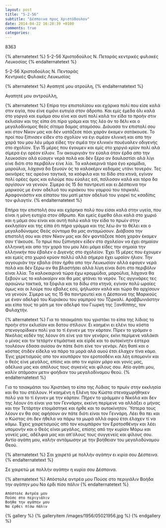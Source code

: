 ```yaml
---
layout: post
title: "5-2-56"
subtitle: "Δέσποινα προς Χριστόδουλον"
date: 2014-04-22 16:28:39 +0100
comments: true
categories:
---
```


8363

{% alternatetext %}
5-2-56 Χριστοδούλος Ν. Πεταράς
κεντρικές φυλακές Λευκοσίας
{% endalternatetext %}

5-2-56 Χριστοδούλος Ν. Πενταράς<br/>
Κεντρικές Φυλακές Λευκωσίας

{% alternatetext %}
Αγαπητέ μου ατρούλη,
{% endalternatetext %}

Αγαπητέ μου αντρούλλη,

{% alternatetext %}
Επίρα την επιστολίσου και εχάρικα πολί που είσε καλά στιν ειγία, που είνε ειμόνι ευτιγία στον άδροπο. Και εμίς έμεδα όλι καλά στο γοργιό και ειμάμα σου είνε και αυτί πολί καλά τιν είδα το προήν στιν εκλισίαν και της είπα ότι πίρα γράμα και της λέο άν το δέλι και ο μεγαλοδίναμος θεός σίτομα δαμας αταμόσου. Διάυασα τιν επιστολί σου και στον Νίκον μας και δέν υατάζεσε πόσι χαράν έκαμεν σατάκουσε. Το προί που ξίπνισεν είδεν στο σχολίον να έγι σιμέαν ελινική και απο την χαρά του μου λέυ μάμα είδες την σιμέα την ελινικίν πουέυαλεν οδιγενής στο σχολίον. Έγι 15 μέρες που έγουμεν και εμίς στο χοργιό κρίον πολί αλά σίμερα έγι ορέον είλιον. Τιν ακουριγιάν τιν εύαλα όταν έρδα απο την λευκοσίαν αλά εύαγεν νερά πολά και δέν ξέρο αν δαυλαστίσι αλά λίγι είνε διότι στο περιβόλιν είνε λία. Τα καλοκερινά τόρα έγο κρομίδια, μαρούλια, λάχανα δα ξευούν ός το καλοκέριν κεδαμας υτάνι τονερόν. Τες ακινάρες τες αρεόνο ταγτικά, τα κσόφιλα και τα δίδο στα κτινά, εγίναν πολί ορέες όμος και ειλούρε που εύαλες εσί, πσίλοσαν καλά και τόρα δα αργίσουν να γενούν. Σίμερα ός 15 δα παντρευτί και ει Δέσπεινα την μαρικούς με έναν αδελυό του κιριάκου του γαμρού του τσιρκαλί. Αραφονιάστιν και είπατου του ματί μετον αδελυό του γιορκί τις κσαδίπις τον φιλαγτίν.
{% endalternatetext %}

Επήρα την επιστολή σου και εχάρηκα πολύ που είσαι καλά στην υγεία, που είναι η μόνη ευτιχία στον άθρωπο. Και εμείς έιμεθα όλοι καλά στο χωριό και η μάμα σου είναι και αυτή πολύ καλά την είδα το πρωίν στην εκκλησίαν και της είπα ότι πήρα γράμμα και της λέω άν το θέλει και ο μεγαλοδύναμος Θεός σύντομα θα μας ανταμώσουν. Διάβασα την επιστολή σου και στον Νίκον μας και δέν φαντάζεσε πόση χαράν έκαμεν σαν τ'άκουσε. Το πρωί που ξύπνησεν είδεν στο σχολείον να έχει σημαίαν ελληνική και απο την χαρά του μου λέει μάμα είδες την σημαία την ελληνικήν που έβαλεν ο Διγενής στο σχολείον. Έχει 15 μέρες που έχουμεν και εμείς στο χωριό κρύον πολλύ αλλά σήμερα έχει ωραίον ήλιον. Την αγγουριάν την εβαλα όταν ήρθα απο την Λευκωσίαν αλλά εφαγεν νερά πολά και δέν ξέρω αν θα βλαστήσει αλλά λίγη είναι διότι στο περιβόλιν είναι λλία. Τα καλοκαιρινά τώρα έχω κρομμύδια, μαρούλια, λάχανα θα ξεβούν ως το καλοκαίριν και θα μας φτάνει το νερόν. Τες αγγινάρες τες αραιώνω τακτικά, τα ξόφιλα και τα δίδω στα κτηνά, εγίναν πολύ ωραίες όμως και οι λούρε που εβαλες εσύ, ψήλωσαν καλά και τώρα θα αρχίσουν να γενούν. Σίμερα ως τις 15 θα παντρευτεί και η Δέσποινα της Μαρικούς με έναν αδελφό του Κυριάκου του γαμπρού του Τζιρκαλί. Αραββωνιάστην και είπα τους το μάτι με τον αδελφό του Γιωρκή της Ξανθίππης, τον Φυλαχτήν.


{% alternatetext %}
Για το τσιακμάτσι του γριστάκι το είπα της λίδιας το προήν στιν εκλισίαν και δατου στίλουν. Ει καημένι ει ελένι του κόστα στενογορίδικεν πολί για το τί έγινεν με την κάρταν. Πίρεν το γράμαν ο Νικόλας κεδέν της λέουν ότι είνε για τον γενάριν, εκίνι περίμενε ναλάκσι ο μίνας και τιν τετάρτν ετιμάστικε και είρδε και το αυτοκίνητν έστερα τουλέουν έδασα αυίσου άν πάτε διότι είνε τον γενάρι. Λέη θαπί και ο κόστας ότιδέν είδελα να πάρο τα μορά αλά αυού έτσι έλαχεν τίνα κάμο. Έγις χερετισμούς απο τον κουπάρον τον εροτοσδένι και λέη ειπομονίν και ο θεός είνε μεγάλος, επίσις και απο τιν κιρίαν μάρο και γονίς μας, αδέλυια μας και απόλους τους σιγκενίς και φίλους σου. Ατίο αγάπι μου, καλίν ατάμοσιν μετιν φοήδιαν του μεγαλοδίναμου θεού.
{% endalternatetext %}

Για το τσιακμάτσι του Χριστάκη το είπα της Λύδιας το πρωίν στην εκκλησία και θα του στέιλουν. Η καημένη η Ελένη του Κώστα στεναχωρήθηκεν πολύ για το τί έγινεν με την κάρταν. Πήρεν το γράμμαν ο Νικόλα και δεν της λέουν ότι είναι για τον Γεννάρην, εκείνη περίμενε να αλλάξει ο μήνας και την Τετάρτην ετοιμάστηκε και ήρθε και το αυτοκίνητον. Ύστερα τους λέουν εν θα σας αφήσουν αν πάτε διότι είναι τον Γεννάρη. Λέει θα πει και ο Κώστας ότι δεν ήθελα να πάρω τα μωρά αλλά αφού έτσι έλαχεν τί να κάμω. Έχεις χαιρετισμούς από τον κουμπάρον τον Εροτοσθένην και λέει υπομονήν και ο Θεός είναι μεγάλος, επίσης από την κυρίαν Μάρω και γονείς μας, αδέλφια μας και απ'όλους τους συγγενείς και φίλους σου. Αντίο αγάπη μου, καλήν αντάμωσην με την βοήθειαν του μεγαλοδύναμου Θεού.

{% alternatetext %}
Σαι χαιρετό με πολλήν αγάπην ει κιρία σου Δέσπεινα.
{% endalternatetext %}

Σε χαιρετώ με πολλήν αγάπην η κυρία σου Δέσποινα.

{% alternatetext %}
Απόστολε αντρέα μου
Πούσε στο περιγιάλιν
Βοήδα την αγάπην μου
Να έρδι πίσο πάλιν
{% endalternatetext %}

    Απόστολε Αντρέα μου
    Πούσε στο περιγιάλιν
    Βοήθα την αγάπην μου
    Να έρθει πίσω πάλιν

{% gallery %}
  {% galleryitem /images/1956/05021956.jpg %}
{% endgallery %}
